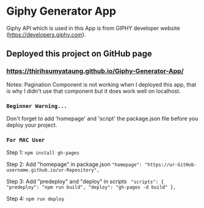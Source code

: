 # Giphy Generator App 

Giphy API which is used in this App is from GIPHY developer website (https://developers.giphy.com). 

## Deployed this project on GitHub page 

### https://thirihsumyataung.github.io/Giphy-Generator-App/

Notes:
        Pagination Component is not working when I deployed this app, that is why I didn't use that component 
                    but it does work well on localhost.

### `Beginner Warning...`

Don't forget to add 'homepage' and 'script' the package.json file before you deploy your project. 

### `For MAC User `

Step 1: `npm install gh-pages`

Step 2: Add "homepage" in package.json 
        `"homepage": "https://ur-GitHub-username.github.io/ur-Repository",` 

Step 3: Add "predeploy" and "deploy" in scripts 
`
  "scripts": { 
    "predeploy": "npm run build",
    "deploy": "gh-pages -d build"
  },`

Step 4: `npm run deploy`



